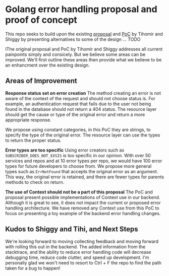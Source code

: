 # Golang error handling proposal and proof of concept

This repo seeks to build upon the existing [proposal](https://docs.google.com/document/d/18wX3UAzpL1SDAdwx0wze6mtH54Zkq4zhhqRMaop8wrE/edit) and [PoC](https://github.com/ugizashinje/poc) by Tihomir and Shiggy by presenting alternatives to some of the design ... TODO

IThe original proposal and PoC by Tihomir and Shiggy addresses all current painpoints simply and consicely. But we believe some areas can be improved. We'll first outline these areas then provide what we believe to be an enhancment over the existing design. 

## Areas of Improvement

**Response status set on error creation**
The method creating an error is not aware of the context of the request and should not choose status is. For example, an authentication request that fails due to the user not being found in the database should not return a 404 status. The resource layer should get the cause or type of the original error and return a more appropriate response. 

We propose using constant categories, in this PoC they are strings, to specify the type of the original error. The resource layer can use the types to return the proper status.

**Error types are too specific**
Using error creators such as `SUBSCRIBER_DOES_NOT_EXSIS` is too specific in our opinion. With over 50 services and repos and at 10 error types per repo, we would have 100 error types for future developers to choose from. We propose more general types such as `ErrNotFound` that accepts the original error as an argument. This way, the original error is retained, and there are fewer types for parents methods to check on return.

**The use of Context should not be a part of this proposal**
The PoC and proposal present possible implementations of Context use in our backend. Although it is great to see, it does not impact the current or proposed error handling architecture. We have removed any Context use from this PoC to focus on presenting a toy example of the backend error handling changes.

## Kudos to Shiggy and Tihi, and Next Steps
We're looking forward to moving collecting feedback and moving forward with rolling this out in the backend. The added information from the stacktrace, and the ability to reduce error handling code will decrease debugging time, reduce code clutter, and speed up development. I'm personally glad we won't need to resort to Ctrl + F the repo to find the path taken for a bug to happen!

